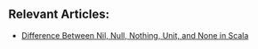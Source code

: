 ## Relevant Articles:

- [Difference Between Nil, Null, Nothing, Unit, and None in Scala](https://www.baeldung.com/scala/nil-null-nothing-unit-none)